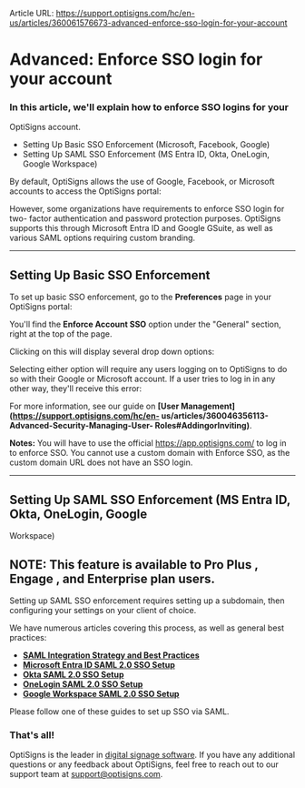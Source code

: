 Article URL: https://support.optisigns.com/hc/en-us/articles/360061576673-advanced-enforce-sso-login-for-your-account

# Advanced: Enforce SSO login for your account

### In this article, we'll explain how to enforce SSO logins for your
OptiSigns account.

  * Setting Up Basic SSO Enforcement (Microsoft, Facebook, Google)
  * Setting Up SAML SSO Enforcement (MS Entra ID, Okta, OneLogin, Google Workspace)

By default, OptiSigns allows the use of Google, Facebook, or Microsoft
accounts to access the OptiSigns portal:

However, some organizations have requirements to enforce SSO login for two-
factor authentication and password protection purposes. OptiSigns supports
this through Microsoft Entra ID and Google GSuite, as well as various SAML
options requiring custom branding.

* * *

## Setting Up Basic SSO Enforcement

To set up basic SSO enforcement, go to the **Preferences** page in your
OptiSigns portal:

You'll find the **Enforce Account SSO** option under the "General" section,
right at the top of the page.

Clicking on this will display several drop down options:

Selecting either option will require any users logging on to OptiSigns to do
so with their Google or Microsoft account. If a user tries to log in in any
other way, they'll receive this error:

For more information, see our guide on **[User
Management](https://support.optisigns.com/hc/en-
us/articles/360046356113-Advanced-Security-Managing-User-
Roles#AddingorInviting)**.

**Notes:** You will have to use the official <https://app.optisigns.com/> to
log in to enforce SSO. You cannot use a custom domain with Enforce SSO, as the
custom domain URL does not have an SSO login.

* * *

## Setting Up SAML SSO Enforcement (MS Entra ID, Okta, OneLogin, Google
Workspace)

**NOTE:** This feature is available to **Pro Plus** , **Engage** , and
**Enterprise** plan users.  
---  
  
Setting up SAML SSO enforcement requires setting up a subdomain, then
configuring your settings on your client of choice.

We have numerous articles covering this process, as well as general best
practices:

  * [**SAML Integration Strategy and Best Practices**](https://support.optisigns.com/hc/en-us/articles/4407128433299-SAML-integration-strategy-best-practice)
  * [**Microsoft Entra ID SAML 2.0 SSO Setup**](https://support.optisigns.com/hc/en-us/articles/4407252213395-How-to-Set-Up-SAML-2-0-with-OptiSigns-and-MS-Entra-ID-formerly-Azure-AD)
  * [**Okta SAML 2.0 SSO Setup**](https://support.optisigns.com/hc/en-us/articles/4404590815635-How-to-set-up-SAML-2-0-with-OptiSigns-and-Okta)
  * [**OneLogin SAML 2.0 SSO Setup**](https://support.optisigns.com/hc/en-us/articles/4407386819731-How-to-set-up-SAML-2-0-with-OptiSigns-and-OneLogin)
  * [**Google Workspace SAML 2.0 SSO Setup**](https://support.optisigns.com/hc/en-us/articles/4407493404307-How-to-set-up-SAML-2-0-with-OptiSigns-and-Google-Workspace)

Please follow one of these guides to set up SSO via SAML.

### **That's all!**

OptiSigns is the leader in [digital signage
software](https://www.optisigns.com/). If you have any additional questions or
any feedback about OptiSigns, feel free to reach out to our support team at
[support@optisigns.com](mailto:support@optisigns.com).


